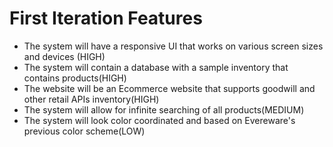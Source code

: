 # First Iteration Features
* The system will have a responsive UI that works on various screen sizes and devices (HIGH)
* The system will contain a database with a sample inventory that contains products(HIGH)
* The website will be an Ecommerce website that supports goodwill and other retail APIs inventory(HIGH)
* The system will allow for infinite searching of all products(MEDIUM)
* The system will look color coordinated and based on Evereware's previous color scheme(LOW)